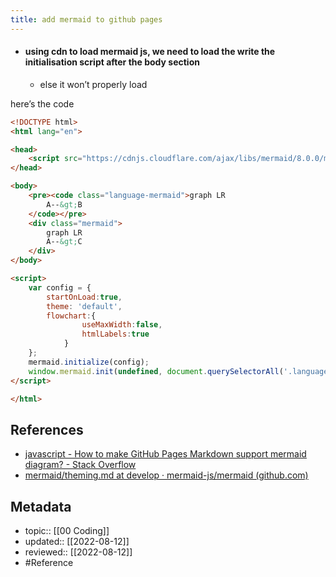 ```yaml
---
title: add mermaid to github pages
---
```


- #### using cdn to load mermaid js, we need to load the write the initialisation script after the body section
	- else it won’t properly load

here’s the code
```html
<!DOCTYPE html>
<html lang="en">

<head>
    <script src="https://cdnjs.cloudflare.com/ajax/libs/mermaid/8.0.0/mermaid.min.js"></script>
</head>

<body>
    <pre><code class="language-mermaid">graph LR
        A--&gt;B
    </code></pre>
    <div class="mermaid">
        graph LR
        A--&gt;C
    </div>
</body>

<script>
    var config = {
        startOnLoad:true,
        theme: 'default',
        flowchart:{
                useMaxWidth:false,
                htmlLabels:true
            }
    };
    mermaid.initialize(config);
    window.mermaid.init(undefined, document.querySelectorAll('.language-mermaid'));
</script>

</html>
```

## References
- [javascript - How to make GitHub Pages Markdown support mermaid diagram? - Stack Overflow](https://stackoverflow.com/questions/53883747/how-to-make-github-pages-markdown-support-mermaid-diagram)
- [mermaid/theming.md at develop · mermaid-js/mermaid (github.com)](https://github.com/mermaid-js/mermaid/blob/develop/docs/theming.md)

## Metadata
- topic:: [[00 Coding]]
- updated:: [[2022-08-12]]
- reviewed:: [[2022-08-12]]
- #Reference 
